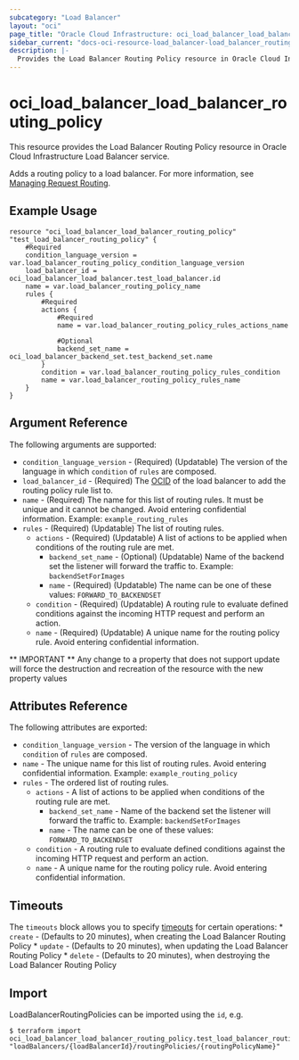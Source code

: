 ```yaml
---
subcategory: "Load Balancer"
layout: "oci"
page_title: "Oracle Cloud Infrastructure: oci_load_balancer_load_balancer_routing_policy"
sidebar_current: "docs-oci-resource-load_balancer-load_balancer_routing_policy"
description: |-
  Provides the Load Balancer Routing Policy resource in Oracle Cloud Infrastructure Load Balancer service
---
```


# oci_load_balancer_load_balancer_routing_policy
This resource provides the Load Balancer Routing Policy resource in Oracle Cloud Infrastructure Load Balancer service.

Adds a routing policy to a load balancer. For more information, see
[Managing Request Routing](https://docs.cloud.oracle.com/iaas/Content/Balance/Tasks/managingrequest.htm).


## Example Usage

```hcl
resource "oci_load_balancer_load_balancer_routing_policy" "test_load_balancer_routing_policy" {
	#Required
	condition_language_version = var.load_balancer_routing_policy_condition_language_version
	load_balancer_id = oci_load_balancer_load_balancer.test_load_balancer.id
	name = var.load_balancer_routing_policy_name
	rules {
		#Required
		actions {
			#Required
			name = var.load_balancer_routing_policy_rules_actions_name

			#Optional
			backend_set_name = oci_load_balancer_backend_set.test_backend_set.name
		}
		condition = var.load_balancer_routing_policy_rules_condition
		name = var.load_balancer_routing_policy_rules_name
	}
}
```

## Argument Reference

The following arguments are supported:

* `condition_language_version` - (Required) (Updatable) The version of the language in which `condition` of `rules` are composed. 
* `load_balancer_id` - (Required) The [OCID](https://docs.cloud.oracle.com/iaas/Content/General/Concepts/identifiers.htm) of the load balancer to add the routing policy rule list to.
* `name` - (Required) The name for this list of routing rules. It must be unique and it cannot be changed. Avoid entering confidential information.  Example: `example_routing_rules` 
* `rules` - (Required) (Updatable) The list of routing rules.
	* `actions` - (Required) (Updatable) A list of actions to be applied when conditions of the routing rule are met. 
		* `backend_set_name` - (Optional) (Updatable) Name of the backend set the listener will forward the traffic to.  Example: `backendSetForImages` 
		* `name` - (Required) (Updatable) The name can be one of these values: `FORWARD_TO_BACKENDSET`
	* `condition` - (Required) (Updatable) A routing rule to evaluate defined conditions against the incoming HTTP request and perform an action. 
	* `name` - (Required) (Updatable) A unique name for the routing policy rule. Avoid entering confidential information. 


** IMPORTANT **
Any change to a property that does not support update will force the destruction and recreation of the resource with the new property values

## Attributes Reference

The following attributes are exported:

* `condition_language_version` - The version of the language in which `condition` of `rules` are composed. 
* `name` - The unique name for this list of routing rules. Avoid entering confidential information.  Example: `example_routing_policy` 
* `rules` - The ordered list of routing rules.
	* `actions` - A list of actions to be applied when conditions of the routing rule are met. 
		* `backend_set_name` - Name of the backend set the listener will forward the traffic to.  Example: `backendSetForImages` 
		* `name` - The name can be one of these values: `FORWARD_TO_BACKENDSET`
	* `condition` - A routing rule to evaluate defined conditions against the incoming HTTP request and perform an action. 
	* `name` - A unique name for the routing policy rule. Avoid entering confidential information. 

## Timeouts

The `timeouts` block allows you to specify [timeouts](https://registry.terraform.io/providers/hashicorp/oci/latest/docs/guides/changing_timeouts) for certain operations:
	* `create` - (Defaults to 20 minutes), when creating the Load Balancer Routing Policy
	* `update` - (Defaults to 20 minutes), when updating the Load Balancer Routing Policy
	* `delete` - (Defaults to 20 minutes), when destroying the Load Balancer Routing Policy


## Import

LoadBalancerRoutingPolicies can be imported using the `id`, e.g.

```
$ terraform import oci_load_balancer_load_balancer_routing_policy.test_load_balancer_routing_policy "loadBalancers/{loadBalancerId}/routingPolicies/{routingPolicyName}" 
```

